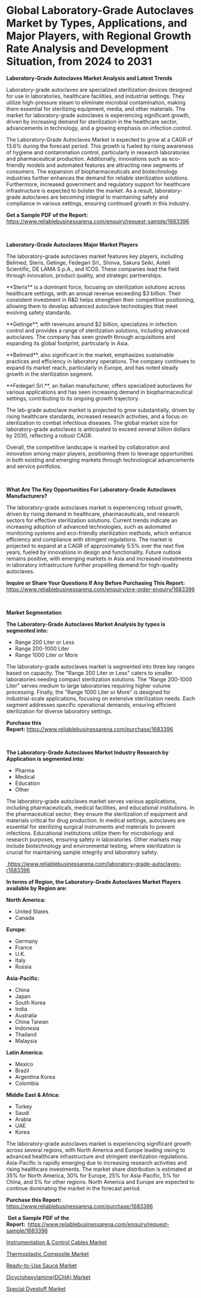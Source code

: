 <p><h1>Global Laboratory-Grade Autoclaves Market by Types, Applications, and Major Players, with Regional Growth Rate Analysis and Development Situation, from 2024 to 2031</h1></p><p><strong>Laboratory-Grade Autoclaves Market Analysis and Latest Trends</strong></p>
<p><p>Laboratory-grade autoclaves are specialized sterilization devices designed for use in laboratories, healthcare facilities, and industrial settings. They utilize high-pressure steam to eliminate microbial contamination, making them essential for sterilizing equipment, media, and other materials. The market for laboratory-grade autoclaves is experiencing significant growth, driven by increasing demand for sterilization in the healthcare sector, advancements in technology, and a growing emphasis on infection control.</p><p>The Laboratory-Grade Autoclaves Market is expected to grow at a CAGR of 13.6% during the forecast period. This growth is fueled by rising awareness of hygiene and contamination control, particularly in research laboratories and pharmaceutical production. Additionally, innovations such as eco-friendly models and automated features are attracting new segments of consumers. The expansion of biopharmaceuticals and biotechnology industries further enhances the demand for reliable sterilization solutions. Furthermore, increased government and regulatory support for healthcare infrastructure is expected to bolster the market. As a result, laboratory-grade autoclaves are becoming integral to maintaining safety and compliance in various settings, ensuring continued growth in this industry.</p></p>
<p><strong>Get a Sample PDF of the Report:&nbsp;</strong> <a href="https://www.reliablebusinessarena.com/enquiry/request-sample/1683396?utm_campaign=1455&utm_medium=2&utm_source=Github&utm_content=ia&utm_term=15102024&utm_id=laboratory-grade-autoclaves">https://www.reliablebusinessarena.com/enquiry/request-sample/1683396</a></p>
<p>&nbsp;</p>
<p><strong>Laboratory-Grade Autoclaves Major Market Players</strong></p>
<p><p>The laboratory-grade autoclaves market features key players, including Belimed, Steris, Getinge, Fedegari Srl., Shinva, Sakura Seiki, Astell Scientific, DE LAMA S.p.A., and ICOS. These companies lead the field through innovation, product quality, and strategic partnerships.</p><p>**Steris** is a dominant force, focusing on sterilization solutions across healthcare settings, with an annual revenue exceeding $3 billion. Their consistent investment in R&D helps strengthen their competitive positioning, allowing them to develop advanced autoclave technologies that meet evolving safety standards.</p><p>**Getinge**, with revenues around $2 billion, specializes in infection control and provides a range of sterilization solutions, including advanced autoclaves. The company has seen growth through acquisitions and expanding its global footprint, particularly in Asia.</p><p>**Belimed**, also significant in the market, emphasizes sustainable practices and efficiency in laboratory operations. The company continues to expand its market reach, particularly in Europe, and has noted steady growth in the sterilization segment.</p><p>**Fedegari Srl.**, an Italian manufacturer, offers specialized autoclaves for various applications and has seen increasing demand in biopharmaceutical settings, contributing to its ongoing growth trajectory.</p><p>The lab-grade autoclave market is projected to grow substantially, driven by rising healthcare standards, increased research activities, and a focus on sterilization to combat infectious diseases. The global market size for laboratory-grade autoclaves is anticipated to exceed several billion dollars by 2030, reflecting a robust CAGR.</p><p>Overall, the competitive landscape is marked by collaboration and innovation among major players, positioning them to leverage opportunities in both existing and emerging markets through technological advancements and service portfolios.</p></p>
<p>&nbsp;</p>
<p><strong>What Are The Key Opportunities For Laboratory-Grade Autoclaves Manufacturers?</strong></p>
<p><p>The laboratory-grade autoclaves market is experiencing robust growth, driven by rising demand in healthcare, pharmaceuticals, and research sectors for effective sterilization solutions. Current trends indicate an increasing adoption of advanced technologies, such as automated monitoring systems and eco-friendly sterilization methods, which enhance efficiency and compliance with stringent regulations. The market is projected to expand at a CAGR of approximately 5.5% over the next five years, fueled by innovations in design and functionality. Future outlook remains positive, with emerging markets in Asia and increased investments in laboratory infrastructure further propelling demand for high-quality autoclaves.</p></p>
<p><strong>Inquire or Share Your Questions If Any Before Purchasing This Report:</strong> <a href="https://www.reliablebusinessarena.com/enquiry/pre-order-enquiry/1683396?utm_campaign=1455&utm_medium=2&utm_source=Github&utm_content=ia&utm_term=15102024&utm_id=laboratory-grade-autoclaves">https://www.reliablebusinessarena.com/enquiry/pre-order-enquiry/1683396</a></p>
<p>&nbsp;</p>
<p><strong>Market Segmentation</strong></p>
<p><strong>The Laboratory-Grade Autoclaves Market Analysis by types is segmented into:</strong></p>
<p><ul><li>Range 200 Liter or Less</li><li>Range 200-1000 Liter</li><li>Range 1000 Liter or More</li></ul></p>
<p><p>The laboratory-grade autoclaves market is segmented into three key ranges based on capacity. The "Range 200 Liter or Less" caters to smaller laboratories needing compact sterilization solutions. The "Range 200-1000 Liter" serves medium to large laboratories requiring higher volume processing. Finally, the "Range 1000 Liter or More" is designed for industrial-scale applications, focusing on extensive sterilization needs. Each segment addresses specific operational demands, ensuring efficient sterilization for diverse laboratory settings.</p></p>
<p><strong>Purchase this Report:&nbsp;</strong><a href="https://www.reliablebusinessarena.com/purchase/1683396?utm_campaign=1455&utm_medium=2&utm_source=Github&utm_content=ia&utm_term=15102024&utm_id=laboratory-grade-autoclaves">https://www.reliablebusinessarena.com/purchase/1683396</a></p>
<p>&nbsp;</p>
<p><strong>The Laboratory-Grade Autoclaves Market Industry Research by Application is segmented into:</strong></p>
<p><ul><li>Pharma</li><li>Medical</li><li>Education</li><li>Other</li></ul></p>
<p><p>The laboratory-grade autoclaves market serves various applications, including pharmaceuticals, medical facilities, and educational institutions. In the pharmaceutical sector, they ensure the sterilization of equipment and materials critical for drug production. In medical settings, autoclaves are essential for sterilizing surgical instruments and materials to prevent infections. Educational institutions utilize them for microbiology and research purposes, ensuring safety in laboratories. Other markets may include biotechnology and environmental testing, where sterilization is crucial for maintaining sample integrity and laboratory safety.</p></p>
<p><a href="https://www.reliablebusinessarena.com/laboratory-grade-autoclaves-r1683396?utm_campaign=1455&utm_medium=2&utm_source=Github&utm_content=ia&utm_term=15102024&utm_id=laboratory-grade-autoclaves">&nbsp;https://www.reliablebusinessarena.com/laboratory-grade-autoclaves-r1683396</a></p>
<p><strong>In terms of Region, the Laboratory-Grade Autoclaves Market Players available by Region are:</strong></p>
<p>
    <p> <strong> North America: </strong>
        <ul>
            <li>United States</li>
            <li>Canada</li>
        </ul>
        </p> 
    <p> <strong> Europe: </strong>
        <ul>
            <li>Germany</li>
            <li>France</li>
            <li>U.K.</li>
            <li>Italy</li>
            <li>Russia</li>
        </ul>
        </p> 
    <p> <strong> Asia-Pacific: </strong>
        <ul>
            <li>China</li>
            <li>Japan</li>
            <li>South Korea</li>
            <li>India</li>
            <li>Australia</li>
            <li>China Taiwan</li>
            <li>Indonesia</li>
            <li>Thailand</li>
            <li>Malaysia</li>
        </ul>
        </p> 
    <p> <strong> Latin America: </strong>
        <ul>
            <li>Mexico</li>
            <li>Brazil</li>
            <li>Argentina Korea</li>
            <li>Colombia</li>
        </ul>
        </p> 
    <p> <strong> Middle East & Africa: </strong>
        <ul>
            <li>Turkey</li>
            <li>Saudi</li>
            <li>Arabia</li>
            <li>UAE</li>
            <li>Korea</li>
        </ul>
    </p>
    </p>
<p><p>The laboratory-grade autoclaves market is experiencing significant growth across several regions, with North America and Europe leading owing to advanced healthcare infrastructure and stringent sterilization regulations. Asia-Pacific is rapidly emerging due to increasing research activities and rising healthcare investments. The market share distribution is estimated at 35% for North America, 30% for Europe, 25% for Asia-Pacific, 5% for China, and 5% for other regions. North America and Europe are expected to continue dominating the market in the forecast period.</p></p>
<p><strong>Purchase this Report: </strong><a href="https://www.reliablebusinessarena.com/purchase/1683396?utm_campaign=1455&utm_medium=2&utm_source=Github&utm_content=ia&utm_term=15102024&utm_id=laboratory-grade-autoclaves">https://www.reliablebusinessarena.com/purchase/1683396</a></p>
<p>&nbsp;<strong>Get a Sample PDF of the Report:&nbsp;&nbsp;</strong><a href="https://www.reliablebusinessarena.com/enquiry/request-sample/1683396?utm_campaign=1455&utm_medium=2&utm_source=Github&utm_content=ia&utm_term=15102024&utm_id=laboratory-grade-autoclaves">https://www.reliablebusinessarena.com/enquiry/request-sample/1683396</a></p>
<p><strong></strong></p>
<p><p><a href="https://github.com/kandidbn/Market-Research-Report-List-1/blob/main/instrumentation-control-cables-market.md?utm_campaign=1455&utm_medium=2&utm_source=Github&utm_content=ia&utm_term=15102024&utm_id=laboratory-grade-autoclaves">Instrumentation & Control Cables Market</a></p><p><a href="https://www.linkedin.com/pulse/thermoplastic-composite-market-pulse-13-expansion-blueprint-9h73f?trk=public_post_embed_feed-article-content&utm_campaign=1455&utm_medium=2&utm_source=Github&utm_content=ia&utm_term=15102024&utm_id=laboratory-grade-autoclaves">Thermoplastic Composite Market</a></p><p><a href="https://github.com/jessika4zyyh/Market-Research-Report-List-1/blob/main/ready-to-use-sauce-market.md?utm_campaign=1455&utm_medium=2&utm_source=Github&utm_content=ia&utm_term=15102024&utm_id=laboratory-grade-autoclaves">Ready-to-Use Sauce Market</a></p><p><a href="https://www.linkedin.com/pulse/in-depth-analysis-global-dicyclohexylaminedcha-market-scope-1szjf?trk=public_post_embed_feed-article-content&utm_campaign=1455&utm_medium=2&utm_source=Github&utm_content=ia&utm_term=15102024&utm_id=laboratory-grade-autoclaves">Dicyclohexylamine(DCHA) Market</a></p><p><a href="https://www.linkedin.com/pulse/global-special-dyestuff-market-focus-product-type-metal-effect-mnxkf?trk=public_post_embed_feed-article-content&utm_campaign=1455&utm_medium=2&utm_source=Github&utm_content=ia&utm_term=15102024&utm_id=laboratory-grade-autoclaves">Special Dyestuff Market</a></p></p>